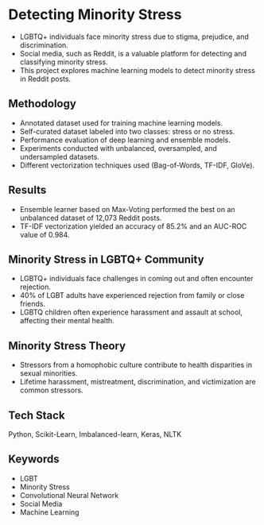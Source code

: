 # Detecting Minority Stress
- LGBTQ+ individuals face minority stress due to stigma, prejudice, and discrimination.
- Social media, such as Reddit, is a valuable platform for detecting and classifying minority stress.
- This project explores machine learning models to detect minority stress in Reddit posts.

## Methodology
- Annotated dataset used for training machine learning models.
- Self-curated dataset labeled into two classes: stress or no stress.
- Performance evaluation of deep learning and ensemble models.
- Experiments conducted with unbalanced, oversampled, and undersampled datasets.
- Different vectorization techniques used (Bag-of-Words, TF-IDF, GloVe).

## Results
- Ensemble learner based on Max-Voting performed the best on an unbalanced dataset of 12,073 Reddit posts.
- TF-IDF vectorization yielded an accuracy of 85.2% and an AUC-ROC value of 0.984.

## Minority Stress in LGBTQ+ Community
- LGBTQ+ individuals face challenges in coming out and often encounter rejection.
- 40% of LGBT adults have experienced rejection from family or close friends.
- LGBTQ children often experience harassment and assault at school, affecting their mental health.

## Minority Stress Theory
- Stressors from a homophobic culture contribute to health disparities in sexual minorities.
- Lifetime harassment, mistreatment, discrimination, and victimization are common stressors.

## Tech Stack
Python, Scikit-Learn, Imbalanced-learn, Keras, NLTK

## Keywords
- LGBT
- Minority Stress
- Convolutional Neural Network
- Social Media
- Machine Learning
